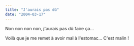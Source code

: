 ```yaml
---
title: "J'aurais pas dû"
date: "2004-03-17"
---
```


Non non non non, j'aurais pas dû faire ça...

Voilà que je me remet à avoir mal à l'estomac... C'est malin !
